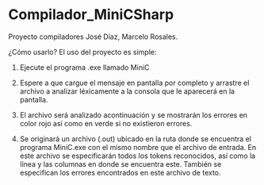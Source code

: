 # Compilador_MiniCSharp
Proyecto compiladores
José Díaz, Marcelo Rosales.

¿Cómo usarlo?
El uso del proyecto es simple:

1. Ejecute el programa .exe llamado MiniC

2. Espere a que cargue el mensaje en pantalla por completo y arrastre el archivo a analizar léxicamente a la consola que le aparecerá en la pantalla.

3. El archivo será analizado acontinuación y se mostrarán los errores en color rojo así como en verde si no existieron errores.

4. Se originará un archivo (.out) ubicado en la ruta donde se encuentra el programa MiniC.exe con el mismo nombre que el archivo de entrada. En este archivo se especificarán
todos los tokens reconocidos, así como la línea y las columnas en donde se encuentra este. También se especifican los errores encontrados en este archivo de texto. 
